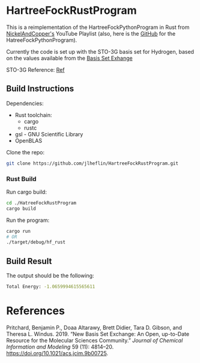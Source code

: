 # HartreeFockRustProgram

This is a reimplementation of the HartreeFockPythonProgram in Rust from
[NickelAndCopper's](https://youtube.com/playlist?list=PL-hN8vfRaU7jSFHN1ZSAMNe_2nXhwAmzM&si=ANjI8kPn-5v_3Kvs)
YouTube Playlist (also, here is the
[GitHub](https://github.com/nickelandcopper/HartreeFockPythonProgram)
for the HatreeFockPythonProgram).

Currently the code is set up with the STO-3G basis set for Hydrogen,
based on the values available from the [Basis Set
Exhange](https://www.basissetexchange.org/basis/6-31g/format/json/?version=1&elements=1)

STO-3G Reference: [Ref](https://www.basissetexchange.org/references/sto-6g/format/txt/?version=1&elements=1)  

## Build Instructions

Dependencies:
- Rust toolchain:
  - cargo
  - rustc
- gsl - GNU Scientific Library
- OpenBLAS


Clone the repo:

``` bash
git clone https://github.com/jlheflin/HartreeFockRustProgram.git
```

### Rust Build

Run cargo build:

``` bash
cd ./HatreeFockRustProgram
cargo build
```

Run the program:

``` bash
cargo run
# OR
./target/debug/hf_rust
```

## Build Result

The output should be the following:

``` bash
Total Energy: -1.0659994615565611
```

# References
Pritchard, Benjamin P., Doaa Altarawy, Brett Didier, Tara D. Gibson, and
Theresa L. Windus. 2019. <span>“New Basis Set Exchange: An Open,
up-to-Date Resource for the Molecular Sciences Community.”</span>
<em>Journal of Chemical Information and Modeling</em> 59 (11): 4814–20.
<a
href="https://doi.org/10.1021/acs.jcim.9b00725">https://doi.org/10.1021/acs.jcim.9b00725</a>.
